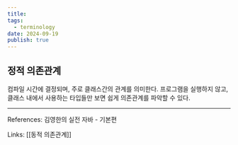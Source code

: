 ```yaml
---
title:
tags:
  - terminology
date: 2024-09-19
publish: true
---
```


## 정적 의존관계

컴파일 시간에 결정되며, 주로 클래스간의 관계를 의미한다. 프로그램을 실행하지 않고, 클래스 내에서 사용하는 타입들만 보면 쉽게 의존관계를 파악할 수 있다.

---

References: 김영한의 실전 자바 - 기본편

Links: [[동적 의존관계]]
